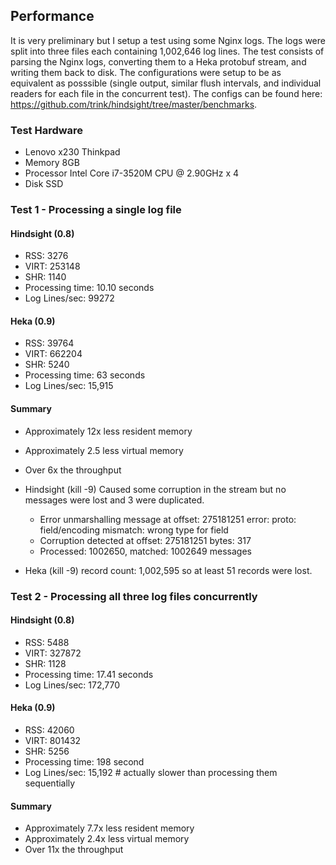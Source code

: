 ## Performance

It is very preliminary but I setup a test using some Nginx logs. The logs were split into three files each containing 
1,002,646 log lines. The test consists of parsing the Nginx logs, converting them to a Heka protobuf stream, and writing 
them back to disk.  The configurations were setup to be as equivalent as posssible (single output, similar flush 
intervals, and individual readers for each file in the concurrent test). The configs can be found here: 
https://github.com/trink/hindsight/tree/master/benchmarks.  

### Test Hardware

* Lenovo x230 Thinkpad
* Memory 8GB
* Processor Intel Core i7-3520M CPU @ 2.90GHz x 4
* Disk SSD

### Test 1 - Processing a single log file

#### Hindsight (0.8)

* RSS: 3276
* VIRT: 253148
* SHR: 1140
* Processing time: 10.10 seconds
* Log Lines/sec: 99272

#### Heka (0.9)

* RSS: 39764
* VIRT: 662204
* SHR: 5240
* Processing time: 63 seconds
* Log Lines/sec: 15,915

#### Summary

* Approximately 12x less resident memory
* Approximately 2.5 less virtual memory
* Over 6x the throughput
* Hindsight (kill -9) Caused some corruption in the stream but no messages were lost and 3 were duplicated.
    * Error unmarshalling message at offset: 275181251 error: proto: field/encoding mismatch: wrong type for field
    * Corruption detected at offset: 275181251 bytes: 317
    * Processed: 1002650, matched: 1002649 messages

* Heka (kill -9) record count: 1,002,595 so at least 51 records were lost.

### Test 2 - Processing all three log files concurrently

#### Hindsight (0.8)

* RSS: 5488
* VIRT: 327872
* SHR: 1128
* Processing time: 17.41 seconds
* Log Lines/sec: 172,770

#### Heka (0.9)

* RSS: 42060
* VIRT: 801432
* SHR: 5256
* Processing time: 198 second
* Log Lines/sec: 15,192  # actually slower than processing them sequentially

#### Summary

* Approximately 7.7x less resident memory
* Approximately 2.4x less virtual memory
* Over 11x the throughput
